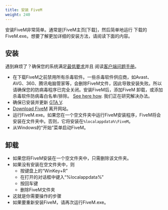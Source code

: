 ```yaml
---
title: 安装 FiveM
weight: 240
---
```


安装FiveM非常简单。通常是[FiveM主页[下载]，然后简单地运行
下载的FiveM.exe。想要了解更加详细的安装方法，请阅读下面的内容。

安装
----------

遇到麻烦了？确保您的系统满足[最低要求][system-requirements]并且
阅读[客户端问题手册][client-issues]。

- 在下载FiveM之前禁用所有杀毒软件。一些杀毒软件供应商，如Avast、AVG、360、腾讯电脑管家等，会删除FiveM文件，因此导致安装失败。所以请确保您的防病毒程序已完全关闭。安装FiveM后，添加FiveM
卸载，或添加杀毒软件防病毒白名单/排除。 [See here how][antivirus-help]. 我们正在研究解决办法。
- 确保已安装并更新 [GTA V][where-to-buy].
- [Download FiveM][home] 离开网站。
- 运行FiveM.exe。如果您在一个空文件夹中运行FiveM安装程序，FiveM将会安装在文件夹中。否则，它将安装在`%localappdata%\FiveM`。
- 从Windows的“开始”菜单启动FiveM。

卸载
------------

- 如果您将FiveM安装在一个空文件夹中，只需删除该文件夹。
- 如果没有安装在空文件夹中，则
    - 按键盘上的“WinKey+R”
    - 在打开的对话框中键入“%localappdata%”
    - 按回车键
    - 删除FiveM文件夹
- 这就是你需要操作的步骤
- 如果要重新安装FiveM，请再次运行FiveM.exe。

[home]: https://fivem.net
[system-requirements]: /docs/client-manual/system-requirements
[client-issues]: /docs/support/client-issues
[antivirus-help]: /docs/client-manual/disabling-antivirus
[where-to-buy]: /docs/client-manual/where-to-buy-gtav
